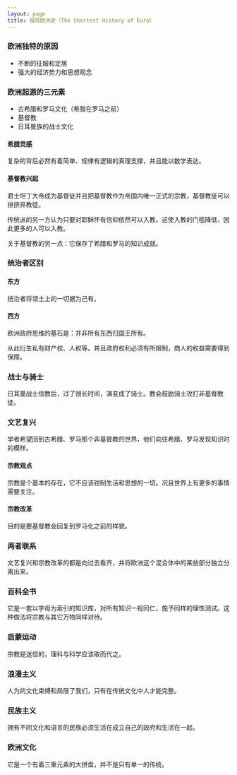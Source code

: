 ```yaml
---
layout: page
title: 极简欧洲史（The Shortest History of Euro）
---
```


### 欧洲独特的原因

* 不断的征服和定居
* 强大的经济势力和思想观念

### 欧洲起源的三元素

* 古希腊和罗马文化（希腊在罗马之前）
* 基督教
* 日耳曼族的战士文化

#### 希腊灵感

复杂的背后必然有着简单、规律有逻辑的真理支撑，并且能以数学表达。

#### 基督教兴起

君士坦丁大帝成为基督徒并且把基督教作为帝国内唯一正式的宗教，基督教徒可以排挤异教徒。

传统派的另一方认为只要对耶稣怀有信仰依然可以入教。这使入教的门槛降低，因此更多的人可以入教。

关于基督教的另一点：它保存了希腊和罗马的知识成就。

### 统治者区别

#### 东方

统治者将领土上的一切据为己有。

#### 西方

欧洲政府思维的基石是：并非所有东西归国王所有。

从此衍生私有财产权、人权等。并且政府权利必须有所限制，商人的权益需要得到保障。

### 战士与骑士

日耳曼战士信教后，过了很长时间，演变成了骑士。教会鼓励骑士攻打非基督教徒。

### 文艺复兴

学者希望回到古希腊、罗马那个非基督教的世界，他们向往希腊、罗马发现知识时的模样。

#### 宗教观点

宗教是个基本的存在，它不应该钳制生活和思想的一切。况且世界上有更多的事情需要关注。

#### 宗教改革

目的是要基督教会回复到罗马化之前的样貌。

### 两者联系

文艺复兴和宗教改革的都是向过去看齐，并将欧洲这个混合体中的某些部分独立分离出来。

### 百科全书

它是一套以字母为索引的知识库，对所有知识一视同仁，施予同样的理性测试。这种做法将宗教与其它万物同样对待。

### 启蒙运动

宗教是迷信的，理科与科学应该取而代之。

### 浪漫主义

人为的文化束缚和局限了我们，只有在传统文化中人才能完整。

### 民族主义

拥有不同文化和语言的民族必须生活在成立自己的政府和生活在一起。

### 欧洲文化

它是一个有着三重元素的大拼盘，并不是只有单一的传统。